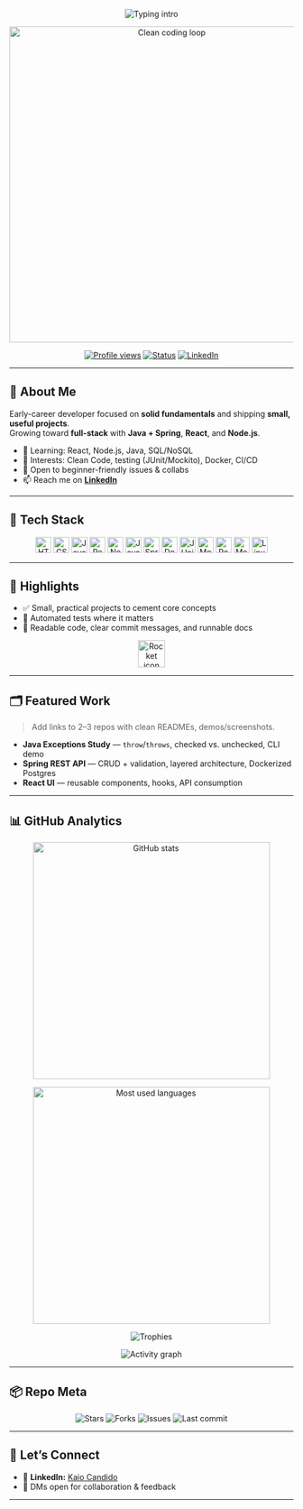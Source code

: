 <!-- Hero -->
<p align="center">
  <img 
    src="https://readme-typing-svg.herokuapp.com?font=Fira+Code&weight=700&size=26&pause=1100&color=00F7FF&center=true&vCenter=true&width=720&lines=Hi%2C+I'm+Kaio+%F0%9F%91%8B;Full-Stack+Developer+in+progress;Java+%2B+Spring+%7C+React+%7C+Node.js;Always+learning%2C+always+building" 
    alt="Typing intro"
  />
</p>

<!-- GIF autoplay (usa .gif direto, inicia sozinho e em loop) -->
<p align="center">
  <img src="https://media.giphy.com/media/26Fxy3Iz1ari8oytO/giphy.gif" width="560" alt="Clean coding loop" />
</p>

<div align="center">
  
[![Profile views](https://komarev.com/ghpvc/?username=kaiocandido&style=for-the-badge&color=0AA67E)](#)
[![Status](https://img.shields.io/badge/Status-Open%20to%20collaboration-6E56CF?style=for-the-badge)](#)
[![LinkedIn](https://img.shields.io/badge/LinkedIn-Kaio%20Candido-0A66C2?logo=linkedin&logoColor=white&style=for-the-badge)](https://www.linkedin.com/in/kaio-c-9813b0285/)

</div>

---

## 👋 About Me
Early-career developer focused on **solid fundamentals** and shipping **small, useful projects**.  
Growing toward **full-stack** with **Java + Spring**, **React**, and **Node.js**.

- 🌱 Learning: React, Node.js, Java, SQL/NoSQL  
- 🧭 Interests: Clean Code, testing (JUnit/Mockito), Docker, CI/CD  
- 🤝 Open to beginner-friendly issues & collabs  
- 📫 Reach me on **[LinkedIn](https://www.linkedin.com/in/kaio-c-9813b0285/)**

---

## 🧰 Tech Stack
<p align="center">
  <img src="https://img.shields.io/badge/HTML5-E34F26?logo=html5&logoColor=white&style=for-the-badge" alt="HTML5" height="28">
  <img src="https://img.shields.io/badge/CSS3-1572B6?logo=css3&logoColor=white&style=for-the-badge" alt="CSS3" height="28">
  <img src="https://img.shields.io/badge/JavaScript-F7DF1E?logo=javascript&logoColor=black&style=for-the-badge" alt="JavaScript" height="28">
  <img src="https://img.shields.io/badge/React-61DAFB?logo=react&logoColor=black&style=for-the-badge" alt="React" height="28">
  <img src="https://img.shields.io/badge/Node.js-339933?logo=node.js&logoColor=white&style=for-the-badge" alt="Node.js" height="28">
  <img src="https://img.shields.io/badge/Java-007396?logo=java&logoColor=white&style=for-the-badge" alt="Java" height="28">
  <img src="https://img.shields.io/badge/Spring%20Boot-6DB33F?logo=springboot&logoColor=white&style=for-the-badge" alt="Spring Boot" height="28">
  <img src="https://img.shields.io/badge/Docker-2496ED?logo=docker&logoColor=white&style=for-the-badge" alt="Docker" height="28">
  <img src="https://img.shields.io/badge/JUnit%205-25A162?logo=junit5&logoColor=white&style=for-the-badge" alt="JUnit 5" height="28">
  <img src="https://img.shields.io/badge/Mockito-8D8D8D?logo=mockito&logoColor=white&style=for-the-badge" alt="Mockito" height="28">
  <img src="https://img.shields.io/badge/PostgreSQL-336791?logo=postgresql&logoColor=white&style=for-the-badge" alt="PostgreSQL" height="28">
  <img src="https://img.shields.io/badge/MongoDB-47A248?logo=mongodb&logoColor=white&style=for-the-badge" alt="MongoDB" height="28">
  <img src="https://img.shields.io/badge/Linux-16D4B9?logo=linux&logoColor=white&style=for-the-badge" alt="Linux" height="28">
</p>

---

## 🚀 Highlights
- ✅ Small, practical projects to cement core concepts  
- 🧪 Automated tests where it matters  
- 🧹 Readable code, clear commit messages, and runnable docs

<!-- Acento visual sem Python -->
<p align="center">
  <img src="https://raw.githubusercontent.com/simple-icons/simple-icons/develop/icons/rocket.svg" width="48" alt="Rocket icon">
</p>

---

## 🗂️ Featured Work
> Add links to 2–3 repos with clean READMEs, demos/screenshots.

- **Java Exceptions Study** — `throw`/`throws`, checked vs. unchecked, CLI demo  
- **Spring REST API** — CRUD + validation, layered architecture, Dockerized Postgres  
- **React UI** — reusable components, hooks, API consumption

---

## 📊 GitHub Analytics
<p align="center">
  <img 
    src="https://github-readme-stats.vercel.app/api?username=kaiocandido&show_icons=true&count_private=true&theme=transparent" 
    width="420" 
    alt="GitHub stats" 
  />
</p>


<p align="center">
  <img 
    src="https://github-profile-summary-cards.vercel.app/api/cards/most-commit-language?username=kaiocandido&theme=transparent" 
    width="420" 
    alt="Most used languages"
  />
</p>

<p align="center">
  <img 
    src="https://github-profile-trophy.vercel.app/?username=kaiocandido&theme=onestar&no-frame=true&row=1&column=6" 
    alt="Trophies"
  />
</p>

<p align="center">
  <img 
    src="https://github-readme-activity-graph.vercel.app/graph?username=kaiocandido&theme=github-compact&custom_title=Contribution%20Graph" 
    alt="Activity graph"
  />
</p>

---

## 📦 Repo Meta
<p align="center">
  <img src="https://img.shields.io/github/stars/kaiocandido/kaiocandido?style=flat&logo=github" alt="Stars"/>
  <img src="https://img.shields.io/github/forks/kaiocandido/kaiocandido?style=flat&logo=github" alt="Forks"/>
  <img src="https://img.shields.io/github/issues/kaiocandido/kaiocandido?style=flat&logo=github" alt="Issues"/>
  <img src="https://img.shields.io/github/last-commit/kaiocandido/kaiocandido?style=flat&logo=github" alt="Last commit"/>
</p>

---

## 🤝 Let’s Connect
- 💼 **LinkedIn:** [Kaio Candido](https://www.linkedin.com/in/kaio-c-9813b0285/)  
- 💬 DMs open for collaboration & feedback

---


